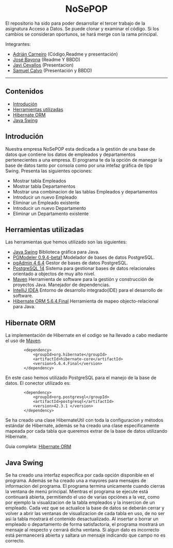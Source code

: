 <h1 align="center"> NoSePOP </h1>

El repositorio ha sido para poder desarrollar el tercer trabajo de la asignatura Acceso a Datos.
Se puede clonar y examinar el código. Si los cambios se consideran oportunos, se hará merge con la rama principal.

Integrantes:
  - [Adrián Carneiro](https://github.com/acarneirod) (Código,Readme y presentación)
  - [José Bayona](https://github.com/jguilmar) (Readme Y BBDD)
  - [Javi Cevallos]() (Presentacion)
  - [Samuel Calvo]() (Presentación y BBDD)

------------

## Contenidos
- [Introdución](#introduci%C3%B3n)
- [Herramientas utilizadas](#herramientas-utilizadas)
- [Hibernate ORM](#hibernate-orm)
- [Java Swing](#java-swing)

## Introdución
Nuestra empresa NoSePOP esta dedicada a la gestión de una base de datos que contiene los datos de empleados y departamentos pertenecientes a una empresa.
El programa te da la opción de manegar la base de datos tanto por consola como por una intefaz gráfica de tipo Swing. Presenta las siguientes opciones:
  - Mostrar tabla Empleados
  - Mostrar tabla Departamentos 
  - Mostrar una combinacion de las tablas Empleados y departamentos
  - Introducir un nuevo Empleado
  - Eliminar un Empleado existente
  - Introducir un nuevo Departamento
  - Eliminar un Departamento existente


## Herramientas utilizadas
Las herramientas que hemos utilizado son las siguientes:
- [Java Swing](https://es.wikipedia.org/wiki/Swing_(biblioteca_gráfica)) Biblioteca gráfica para Java.
- [PGModeler 0.9.4-beta1](https://pgmodeler.io/) Modelador de bases de datos PostgreSQL.
- [pgAdmin 4 6.4](https://www.pgadmin.org/) Gestor de bases de datos PostgreSQL.
- [PostgreSQL 14](https://www.postgresql.org/) Sistema para gestionar bases de datos relacionales orientado a objectos de muy alto nivel.
- [Maven](https://maven.apache.org/)  Herramienta de software para la gestión y construcción de proyectos Java. Manejador de dependencias.
- [IntelliJ IDEA](https://www.jetbrains.com/es-es/idea/) Entorno de desarrollo integrado(IDE) para el desarrollo de software.
- [Hibernate ORM 5.6.4.Final](http://handlebarsjs.com/) Herramienta de mapeo objecto-relacional para Java.


## Hibernate ORM
La implementación de Hibernate en el codigo se ha llevado a cabo mediante el uso de [Maven](https://maven.apache.org/). 
```
        <dependency>
            <groupId>org.hibernate</groupId>
            <artifactId>hibernate-core</artifactId>
            <version>5.6.4.Final</version>
        </dependency>
```
En este caso hemos utilizado PostgreSQL para el manejo de la base de datos. El conector utilizado es:
```
        <dependency>
            <groupId>org.postgresql</groupId>
            <artifactId>postgresql</artifactId>
            <version>42.3.1 </version>
        </dependency>
```
Se ha creado una clase HibernateUtil con toda la configuracion y métodos estándar de Hibernate, además se ha creado una clase especificamente mapeada por cada tabla que queremos extrar de la base de datos utilizando Hibernate.

Guia completa: [Hibernate ORM](#hibernate.md)

## Java Swing
Se ha creado una interfaz especifica por cada opción disponible en el programa. Además se ha creado una a mayores para mensajes de informacion del programa.
El programa termina unicamente cuando cierras la ventana de menú principal. Mientras el programa se ejecute está continuará abierta, permitiendo el uso de varias opciónes a la vez, como por ejemplo la visualizacion de la tabla empleados y la insercion de un empleado. Cada vez que se actualice la base de datos se deberán cerrar y volver a abrir las ventanas de visualizacion de cada tabla en uso, de no ser asi la tabla mostrará el contenido desactualizado.
Al insertar o borrar un empleado o departamento de forma satisfactoria, el programa mostrará un mensaje al respecto y cerrará dicha ventana. Si algun dato es incorrecto está permanecerá abierta y saltara un mensaje indicando que campo no es correcto.










